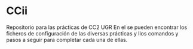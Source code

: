 # CCii
 Repositorio para las prácticas de CC2 UGR
 En el se pueden encontrar los ficheros de configuración de las diversas prácticas y llos comandos y pasos a seguir para completar cada una de ellas.



